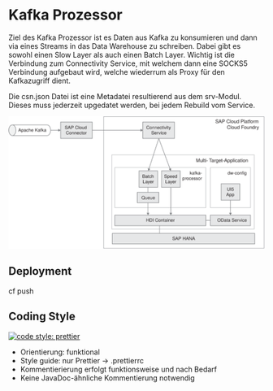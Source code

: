 # Kafka Prozessor

Ziel des Kafka Prozessor ist es Daten aus Kafka zu konsumieren und dann via eines Streams in das Data Warehouse zu schreiben.
Dabei gibt es sowohl einen Slow Layer als auch einen Batch Layer. Wichtig ist die Verbindung zum Connectivity Service, mit welchem dann eine SOCKS5 Verbindung aufgebaut wird, welche wiederrum als Proxy für den Kafkazugriff dient.

Die csn.json Datei ist eine Metadatei resultierend aus dem srv-Modul. Dieses muss jederzeit upgedatet werden, bei jedem Rebuild vom Service.

![Gesamteinordnung des Kafkaprozessors](../img/DW_Architektur.svg)

## Deployment

cf push

## Coding Style

[![code style: prettier](https://img.shields.io/badge/code_style-prettier-ff69b4.svg?style=flat-square)](https://github.com/prettier/prettier)

* Orientierung: funktional
* Style guide: nur Prettier -> .prettierrc
* Kommentierierung erfolgt funktionsweise und nach Bedarf
* Keine JavaDoc-ähnliche Kommentierung notwendig
